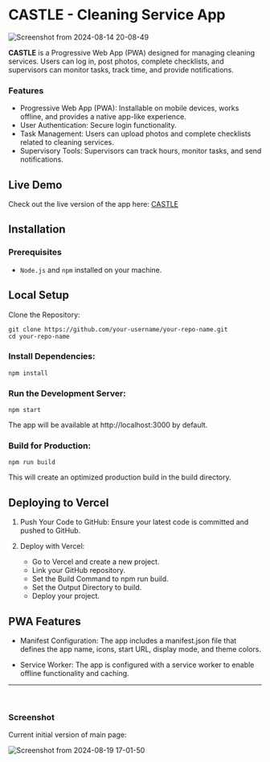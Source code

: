 # CASTLE - Cleaning Service App

![Screenshot from 2024-08-14 20-08-49](https://github.com/user-attachments/assets/f84ee949-e222-47f5-9aa1-34762f65d992)


**CASTLE** is a Progressive Web App (PWA) designed for managing cleaning services. Users can log in, post photos, complete checklists, and supervisors can monitor tasks, track time, and provide notifications.

### Features

- Progressive Web App (PWA): Installable on mobile devices, works offline, and provides a native app-like experience.
- User Authentication: Secure login functionality.
- Task Management: Users can upload photos and complete checklists related to cleaning services.
- Supervisory Tools: Supervisors can track hours, monitor tasks, and send notifications.

## Live Demo

Check out the live version of the app here: [CASTLE](https://castle-servicios.vercel.app/)

## Installation
### Prerequisites

- `Node.js` and `npm` installed on your machine.

## Local Setup

Clone the Repository:

```
git clone https://github.com/your-username/your-repo-name.git
cd your-repo-name
```

### Install Dependencies:

``` 
npm install
```

### Run the Development Server:

```
npm start
```

The app will be available at http://localhost:3000 by default.

### Build for Production:

```
npm run build
```

This will create an optimized production build in the build directory.

## Deploying to Vercel

1. Push Your Code to GitHub:
    Ensure your latest code is committed and pushed to GitHub.

2. Deploy with Vercel:
    - Go to Vercel and create a new project.
    - Link your GitHub repository.
    - Set the Build Command to npm run build.
    - Set the Output Directory to build.
    - Deploy your project.

## PWA Features

- Manifest Configuration: The app includes a manifest.json file that defines the app name, icons, start URL, display mode, and theme colors.

- Service Worker: The app is configured with a service worker to enable offline functionality and caching. <br>

---

<br>

### Screenshot

Current initial version of main page:

![Screenshot from 2024-08-19 17-01-50](https://github.com/user-attachments/assets/d381a63b-be3d-43ac-97b9-e7a1a60eac6a)

